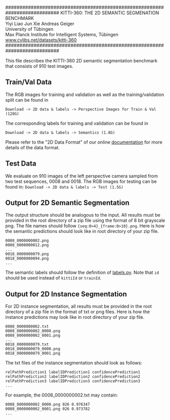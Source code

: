 ###########################################################################
               KITTI-360: THE 2D SEMANTIC SEGMENATION BENCHMARK          
                    Yiyi Liao     Jun Xie     Andreas Geiger                  
                           University of Tübingen                        
          Max Planck Institute for Intelligent Systems, Tübingen         
                     www.cvlibs.net/datasets/kitti-360                   
###########################################################################



This file describes the KITTI-360 2D semantic segmentation benchmark that consists of 910 test images. 


## Train/Val Data ##

The RGB images for training and validation as well as the training/validation split can be found in 
```
Download -> 2D data & labels -> Perspective Images for Train & Val (128G)
```
The corresponding labels for training and validation can be found in 
```
Download -> 2D data & labels -> Semantics (1.8G) 
```
Please refer to the "2D Data Format" of our online [documentation](http://www.cvlibs.net/datasets/kitti-360/documentation.php) for more details of the data format.


## Test Data ##

We evaluate on 910 images of the left perspective camera sampled from two test
sequences, 0008 and 0018. The RGB images for testing can be found in: ```
Download -> 2D data & labels -> Test (1.5G) ```

## Output for 2D Semantic Segmentation ##

The output structure should be analogous to the input.
All results must be provided in the root directory of a zip file using the format of 8 bit grayscale png. The file names should follow `{seq:0>4}_{frame:0>10}.png`. Here is how the semantic predictions should look like in root directory of your zip file. 
```
0008_0000000002.png
0008_0000000012.png
...
0018_0000000079.png
0018_0000000094.png
...
```
The semantic labels should follow the definition of [labels.py](https://github.com/autonomousvision/kitti360Scripts/blob/master/kitti360scripts/helpers/labels.py). Note that `id` should be used instead of `kittiId` or `trainId`.

## Output for 2D Instance Segmentation ##

For 2D instance segmentation, all results must be provided in the root directory of a zip file in the format of txt or png files. Here is how the instance predictions may look like in root directory of your zip file. 
```
0008_0000000002.txt
0008_0000000002_0000.png
0008_0000000002_0001.png
...
0018_0000000079.txt
0018_0000000079_0000.png
0018_0000000079_0001.png
```
The txt files of the instance segmentation should look as follows:
```
relPathPrediction1 labelIDPrediction1 confidencePrediction1
relPathPrediction2 labelIDPrediction2 confidencePrediction2
relPathPrediction3 labelIDPrediction3 confidencePrediction3
...
```

For example, the 0008_0000000002.txt may contain:
```
0008_0000000002_0000.png 026 0.976347
0008_0000000002_0001.png 026 0.973782
...
```
